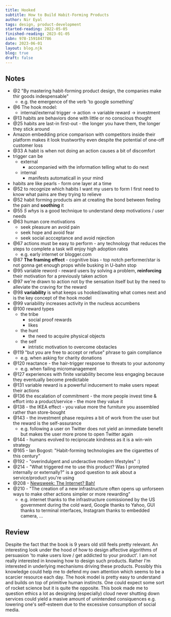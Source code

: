 ```yaml
---
title: Hooked
subtitle: How to Build Habit-Forming Products
author: Nir Eyal
tags: design, product-development
started-reading: 2022-05-05
finished-reading: 2023-01-05
isbn: 978-1591847786
date: 2023-06-01
layout: blog.njk
blog: true
draft: false
---
```


## Notes
- @2 "By mastering habit-forming product design, the companies make thir goods indespensable"
	- e.g. the emergence of the verb 'to google something'
- @6 The hook model:
	- internal/external trigger -> action -> variable reward -> investment
- @13 habits are behaviors done with little or no conscious thought
- @25 habits are last-in first-out - the longer you have them, the longer they stick around
- Amazon embedding price comparison with competitors inside their platform makes it look trustworthy even despite the potential of one-off customer loss
- @33 A habit is when not doing an action causes a bit of discomfort
- trigger can be
	- external
		-  accompanied with the information telling what to do next
	- internal
		- manifests automaticall in your mind
- habits are like pearls - form one layer at a time
- @52 to recognize which habits I want my users to form I first need to know what pains are they trying to relieve
- @52 habit forming products aim at creating the bond between feeling the pain and **soothing** it
- @55 *5 whys* is a good technique to understand deep motivations / user needs
- @63 human core motivations
	- seek pleasure an avoid pain
	- seek hope and avoid fear
	- seek social accceptance and avoid rejection
- @67 actions must be easy to perform - any technology that reduces the steps to complete a task will enjoy high adoption rates 
	- e.g. early internet or blogger.com
- @87 **The framing effect** - cognitive bias - top notch performer/star is not gonna get enough props while busking in U-bahn stop
- @95 variable reword - reward users by solving a problem, **reinforcing** their motivation for a previously taken action
- @97 we're drawn to action not by the sensation itself but by the need to alleviate the craving for the reward
- @98 **variability** is what keeps us hooked/awaiting what comes next and is the key concept of the hook model
- @99 variability increases activity in the nucleus accumbens
- @100 reward types
	- the tribe
		- social proof rewards
		- likes
	- the hunt
		- the need to acquire physical objects
	- the self
		- intristic motivation to overcome obstacles
- @119 "but you are free to accept or refuse" phrase to gain compliance
	- e.g. when asking for charity donations
- @120 reactance - the hair-trigger response to threats to your autonomy
	- e.g. when failing micromanagement
- @127 experiences with finite variability become less engaging because they eventually become predictable
- @131 variable reward is a powerful inducement to make users repeat their actions
- @136 the escalation of commitment - the more people invest time & effort into a product/service - the more they value it
- @138 - the IKEA effect - you value more the furniture you assembled rather than store-bought
- @143 - the investment phase requires a bit of work from the user but the reward is the self-assurance
	- e.g. following a user on Twitter does not yield an immediate benefit but makes the user more prone to open Twitter again
- @144 - humans evolved to reciprocate kindness as it is a win-win strategy
- @165 - Ian Bogost: "Habit-forming technologies are the cigarettes of this century"
- @192 - "overindulgent and underactive modern lifestyles" :)
- @214 - "What triggered me to use this product? Was I prompted internally or externally?" is a good question to ask about a service/product you're using
- @208 - [Newsweek: The Internet? Bah!](http://www.nysaflt.org/workshops/colt/2010/The%20Internet.pdf) 
- @210 - "The creation of a new infrastructure often opens up unforseen ways to make other actions simpler or more rewarding"
	- e.g. internet thanks to the infrastructure comissioned by the US government during the cold ward, Google thanks to Yahoo, GUI thanks to terminal interfaces, Instagram thanks to embedded camera, ...
## Review
Despite the fact that the book is 9 years old still feels pretty relevant. An interesting look under the hood of how to design affective algorithms of persuasion 'to make users love / get addicted to your product'.
I am not really interested in knowing how to design such products. Rather I'm interested in underlying mechanisms driving these products. Possibly this knowledge could help me to defend my own attention which seems to be a scarcier resource each day.
The hook model is pretty easy to understand and builds on top of primitive human instincts. One could expect some sort of rocket science but it is quite the opposite. This book made me to question ethics a lot as designing (especially) cloud never shutting down services could yield a masive amount of unintended consiquences e.g. lowering one's self-esteem due to the excessive consumption of social media.